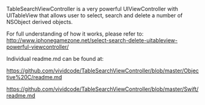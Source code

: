 TableSearchViewController is a very powerful UIViewController with UITableView that allows user to select, search and delete a number of NSObject derived objects.

For full understanding of how it works, please refer to:
http://www.iphonegamezone.net/select-search-delete-uitableview-powerful-viewcontroller/

Individual readme.md can be found at:

https://github.com/vividcode/TableSearchViewController/blob/master/Objective%20C/readme.md

https://github.com/vividcode/TableSearchViewController/blob/master/Swift/readme.md
